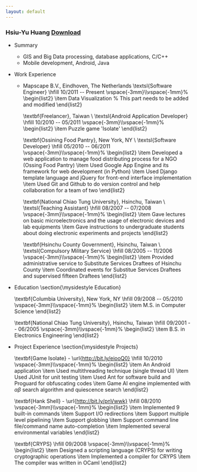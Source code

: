 ```yaml
---
layout: default
---
```

### Hsiu-Yu Huang	[Download](/static/data/resume_henry.pdf)

* Summary
  - GIS and Big Data processing, database applications, C/C++ 
  - Mobile development, Android, Java
      
* Work Experience
  - Mapscape B.V., Eindhoven, The Netherlands
    \textsl{Software Engineer} \hfill 10/2011 -- Present \vspace{-3mm}\\\vspace{-1mm}%
      \begin{list2}
      \item Data Visualization  % This part needs to be added and modified
      \end{list2}

    \textbf{Freelancer}, Taiwan \\
    \textsl{Android Application Developer} \hfill 10/2010 -- 05/2011 \vspace{-3mm}\\\vspace{-1mm}%
      \begin{list2}
      \item Puzzle game 'Isolate'
      \end{list2}

    \textbf{Ossining Food Pantry}, New York, NY \\
    \textsl{Software Developer} \hfill 05/2010 -- 06/2011 \vspace{-3mm}\\\vspace{-1mm}%
      \begin{list2}
      \item Developed a web application to manage food distributing process for a NGO (Ossing Food Pantry)
      \item Used Google App Engine and its framework for web development (in Python)
      \item Used Django template language and jQuery for front-end interface implementation
      \item Used Git and Github to do version control and help collaboration for a team of two
      \end{list2}
    
    \textbf{National Chiao Tung University}, Hsinchu, Taiwan \\
    \textsl{Teaching Assistant} \hfill 08/2007 -- 07/2008 \vspace{-3mm}\\\vspace{-1mm}%
      \begin{list2}
      \item Gave lectures on basic microelectronics and the usage of electronic devices and lab equipments
      \item Gave instructions to undergraduate students about doing electronic experiments and projects
      \end{list2}

    \textbf{Hsinchu County Government}, Hsinchu, Taiwan \\
    \textsl{Compulsory Military Service} \hfill 08/2005 -- 11/2006 \vspace{-3mm}\\\vspace{-1mm}%
      \begin{list2}
      \item Provided administrative service to Substitute Services Draftees of Hsinchu County
      \item Coordinated events for Substitue Services Draftees and supervised fifteen Draftees
      \end{list2}

* Education
    \section{\mysidestyle Education}

    \textbf{Columbia University}, New York, NY \hfill 09/2008 -- 05/2010 \vspace{-3mm}\\\vspace{-1mm}%
      \begin{list2}
       \item M.S. in Computer Science
      \end{list2}
 
    \textbf{National Chiao Tung University}, Hsinchu, Taiwan \hfill 09/2001 -- 06/2005 \vspace{-3mm}\\\vspace{-1mm}%
      \begin{list2}
       \item B.S. in Electronics Engineering
      \end{list2}

* Project Experience
    \section{\mysidestyle Projects}

    \textbf{Game Isolate} - \url{http://bit.ly/eiooQ0} \hfill 10/2010 \vspace{-3mm}\\\vspace{-1mm}%
      \begin{list2}
       \item An Android application
       \item Used multithreading technique (single thread UI)
       \item Used JUnit for unit testing
       \item Used Ant for software build and Proguard for obfuscating codes
       \item Game AI engine implemented with $\alpha \beta$ search algorithm and quiescence search
      \end{list2}

    \textbf{Hank Shell} - \url{http://bit.ly/pnVwwk} \hfill 08/2010 \vspace{-3mm}\\\vspace{-1mm}%
      \begin{list2}
       \item Implemented 9 built-in commands
       \item Support I/O redirections
       \item Support multiple level pipelining
       \item Support globbing
       \item Support command line file/command name auto-completion
       \item Implemented several environmental variables
      \end{list2}

    \textbf{CRYPS} \hfill 09/2008 \vspace{-3mm}\\\vspace{-1mm}%
      \begin{list2}
       \item Designed a scripting language (CRYPS) for writing cryptographic operations
       \item Implemented a compiler for CRYPS
       \item The compiler was written in OCaml
      \end{list2}

